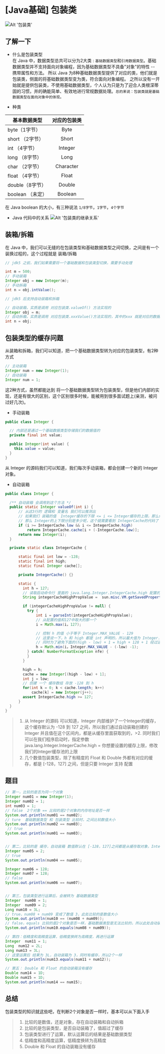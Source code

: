 # [Java基础] 包装类

![Alt '包装类'](https://imgconvert.csdnimg.cn/aHR0cHM6Ly9zMi5heDF4LmNvbS8yMDE5LzEwLzAyL3VkYnJKVS5wbmc?x-oss-process=image/format，png)

## 了解一下

* 什么是包装类型  
在 Java 中，数据类型总共可以分为2大类 : `基础数据类型`和`引用数据类型`。基础数据类型并不支持面向对象编程，因为基础数据类型不具备"对象"的特性 -- 携带属性和方法。 所以 Java 为8种基础数据类型提供了对应的类，他们就是包装类，侧面的将基础数据类型变为类，符合面向对象编程。 之所以没有一开始就是提供包装类，不使用基础数据类型，个人认为只是为了迎合人类根深蒂固的习惯，并的确能简单、有效地进行常规数据处理。`总的来说：包装类就是基础数据类型在面向对象中的体现。`

* 种类  

| 基本数据类型                  | 对应的包装类         |
|  -                           |    :-:              |
| byte（1字节）                 |    Byte            |
| short （2字节）               |    Short           |
| int  （4字节）                |    Integer         |
| long （8字节）                |    Long            |
| char  （2字节）               |    Character       |
| float （4字节）               |    Float           |
| double（8字节）               |    Double          |
| boolean （未定）              |    Boolean         |

在 Java boolean 的大小，有三种说法 `1/8字节`，`1字节`，`4个字节`

* Java 代码中的关系
![Alt '包装类的继承关系'](https://imgconvert.csdnimg.cn/aHR0cHM6Ly9zMi5heDF4LmNvbS8yMDE5LzEwLzAyL3VkYnRNai5wbmc?x-oss-process=image/format，png)

## 装箱/拆箱

在 Java 中，我们可以无缝的在包装类型和基础数据类型之间切换，之间是有一个装换过程的，这个过程就是 装箱/拆箱
```java
// jdk5 之前，我们如果需要将一个基础数据和包装类型切换，需要手动处理

int m = 500;
// 手动装箱
Integer obj = new Integer(m);  
// 手动拆箱
int n = obj.intValue();

// jdk5 后支持自动装箱和拆箱

// 自动装箱，实质是调用 对应包装类.valueOf() 方法实现的
Integer obj = m;
// 自动拆箱，实质是调用 对应包装类.xxxValue()方法实现的，其中的xxx 就是对应的数据基础数据类型
int n = obj;
```

## 包装类型的缓存问题
从装箱和拆箱，我们可以知道，把一个基础数据类型转为对应的包装类型，有2种方式
```java
// 主动装箱
Integer num = new Integer(1);
// 自动装箱
Integer num = 1;
```
这2种方式，虽然都能达到 将一个基础数据类型转为包装类型，但是他们内部的实现，还是有很大的区别，这个区别很多时候，能被用到很多面试题上(亲测，被问过好几次)。

* 手动装箱

```java
public class Integer {

  // 内部还是通过一个基础数据类型存储我们的数据值的
  private final int value;

  public Integer(int value) {
    this.value = value;
  }
}
```
从 Integer 的源码我们可以知道，我们每次手动装箱，都会创建一个新的 Integer 对象。

* 自动装箱

```java
public class Integer {

  /** 自动装箱 会调用到这个方法 */
  public static Integer valueOf(int i) {
      // 从这3行的 逻辑和 变量名 我们可以推测出
      // 如果我们 装箱的值  Integer缓存的下限 <= i <= Integer缓存的上限，那么他会从 Interger的缓存里面取出对应的包装类，// 否则就重新创建一个新的
      // 那么 Integer的上下限分别是多少呢，这个就需要看到 IntegerCache的代码了
      if (i >= IntegerCache.low && i <= IntegerCache.high)
          return IntegerCache.cache[i + (-IntegerCache.low)];
      return new Integer(i);
  }

  private static class IntegerCache {

      static final int low = -128;
      static final int high;
      static final Integer cache[];

      private IntegerCache() {}

      static {
        int h = 127;
        // 读取启动命令行 里面的 java.lang.Integer.IntegerCache.high 配置的值
        String integerCacheHighPropValue =  sun.misc.VM.getSavedProperty("java.lang.Integer.IntegerCache.high");

        if (integerCacheHighPropValue != null) {
          try {
              int i = parseInt(integerCacheHighPropValue);
              // 从配置的值和127中取大的那一个
              i = Math.max(i，127);

              // 控制 h 的值 小于等于 Integer.MAX_VALUE - 129
              // 这里说一下，h 和 high 都是 int 声明的，所以最大值为 Integer.MAX_VALUE
              // 同时为了避免下面的(high - low) + 1 = high + 128 + 1 经过运算后超过了 int 的最大值，变为负数，所以此处才需要控制 h 的最大上限为  Integer.MAX_VALUE - 129
              h = Math.min(i，Integer.MAX_VALUE - (-low) -1);
          } catch( NumberFormatException nfe) {
          }
        }

        high = h;
        cache = new Integer[(high - low) + 1];
        int j = low;
        // 创建 一个 缓存数组 存放 -128 到 h
        for(int k = 0; k < cache.length; k++)
            cache[k] = new Integer(j++);
        assert IntegerCache.high >= 127;
      }
  }
}
```
>1. 从 Integer 的源码 可以知道，Integer 内部维护了一个Integer的缓存，这个缓存默认为 -128 到 127 之间，所以我们通过自动装箱创建的 Integer 并且值在这个区间内，都是从缓存里面获取到的，>2. 同时我们可以在我们程序启动时，指定参数 java.lang.Integer.IntegerCache.high = 你想要设置的缓存上限，修改我们的Integer缓存池的上限
>3. 几个数值包装类型，除了有精度的 Float 和 Double 外都有对应的缓存，都是 [-128，127] 之间，但是只要 Integer 支持 配置

## 题目
```java
// 第一，比较的是否为同一个对象
Integer num01 = new Integer(1);
Integer num02 = 1;
int num03 = 1;
// false  2个对象 == 比较的是2个对象的内存地址是否一样
System.out.println(num01 == num02);  
// ture  基础数据类型 和 包装类型 比较时，之间比较数值大小
System.out.println(num02 == num03);
 // true
System.out.println(num01 == num03);


// 第二，比较的是 缓存，自动装箱 数值默认在 [-128，127]之间都是从缓存取对象，Integer num04 = 2;
Integer num05 = 2;
// true
System.out.println(num04 == num05);

Integer num06 = 128;
Integer num07 = 128;
// false
System.out.println(num06 == num07);


// 第三，包装类型进行运算后，会被转为 基础数据类型
Integer  num08 = 1;
Integer  num09 = 2;
Long num10 = 3L;
// true，num08 + num09 变成了数值 3，此处比较的是数值大小
System.out.println(num10 == (num08 + num09));
// false，equals 比较的是2个对象是否一样，基础数据类型是无法比较的，所以此处自动装箱了
System.out.println(num10.equals(num08 + num09));

// 第四：低精度和高精度运算，低精度换转为高精度，再进行运算
Integer  num11 = 1;
Long  num12 = 2L;
Long num13 = 3L;
// 这里运算后 结果为 3L，自动装箱为 3，同时有缓存，所以2个一样
System.out.println(num13.equals(num11 + num12));

// 第五： Double 和 Float 的自动装箱没有缓存
Double num14 = 1D;
Double num15 = 1D;
System.out.println(num14 == num15);
```

## 总结
包装类型的知识就这些吧，在判断2个对象是否一样时，基本可以从下面入手
>1. 比较的是数值，还是对象，存在自动装箱和自动拆箱
>2. 比较的是包装类型，是否自动装箱了，值超过了缓存
>3. 包装类型进行了运算，默认运算后的结果是基础数据类型
>4. 低精度和高精度运算，低精度换转为高精度
>5. Double 和 Float 的自动装箱没有缓存
